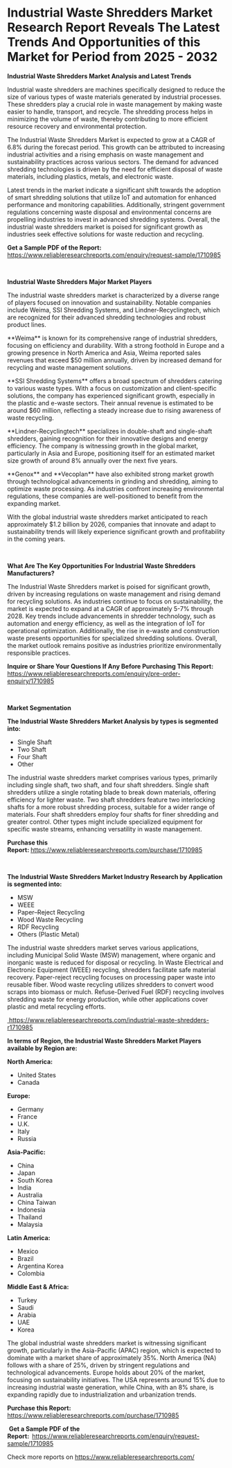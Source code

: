 <p><h1>Industrial Waste Shredders Market Research Report Reveals The Latest Trends And Opportunities of this Market for Period from 2025 - 2032</h1></p><p><strong>Industrial Waste Shredders Market Analysis and Latest Trends</strong></p>
<p><p>Industrial waste shredders are machines specifically designed to reduce the size of various types of waste materials generated by industrial processes. These shredders play a crucial role in waste management by making waste easier to handle, transport, and recycle. The shredding process helps in minimizing the volume of waste, thereby contributing to more efficient resource recovery and environmental protection.</p><p>The Industrial Waste Shredders Market is expected to grow at a CAGR of 6.8% during the forecast period. This growth can be attributed to increasing industrial activities and a rising emphasis on waste management and sustainability practices across various sectors. The demand for advanced shredding technologies is driven by the need for efficient disposal of waste materials, including plastics, metals, and electronic waste.</p><p>Latest trends in the market indicate a significant shift towards the adoption of smart shredding solutions that utilize IoT and automation for enhanced performance and monitoring capabilities. Additionally, stringent government regulations concerning waste disposal and environmental concerns are propelling industries to invest in advanced shredding systems. Overall, the industrial waste shredders market is poised for significant growth as industries seek effective solutions for waste reduction and recycling.</p></p>
<p><strong>Get a Sample PDF of the Report:&nbsp;</strong> <a href="https://www.reliableresearchreports.com/enquiry/request-sample/1710985?utm_campaign=2283&utm_medium=2&utm_source=Github&utm_content=ia&utm_term=08042025&utm_id=industrial-waste-shredders">https://www.reliableresearchreports.com/enquiry/request-sample/1710985</a></p>
<p>&nbsp;</p>
<p><strong>Industrial Waste Shredders Major Market Players</strong></p>
<p><p>The industrial waste shredders market is characterized by a diverse range of players focused on innovation and sustainability. Notable companies include Weima, SSI Shredding Systems, and Lindner-Recyclingtech, which are recognized for their advanced shredding technologies and robust product lines.</p><p>**Weima** is known for its comprehensive range of industrial shredders, focusing on efficiency and durability. With a strong foothold in Europe and a growing presence in North America and Asia, Weima reported sales revenues that exceed $50 million annually, driven by increased demand for recycling and waste management solutions.</p><p>**SSI Shredding Systems** offers a broad spectrum of shredders catering to various waste types. With a focus on customization and client-specific solutions, the company has experienced significant growth, especially in the plastic and e-waste sectors. Their annual revenue is estimated to be around $60 million, reflecting a steady increase due to rising awareness of waste recycling.</p><p>**Lindner-Recyclingtech** specializes in double-shaft and single-shaft shredders, gaining recognition for their innovative designs and energy efficiency. The company is witnessing growth in the global market, particularly in Asia and Europe, positioning itself for an estimated market size growth of around 8% annually over the next five years.</p><p>**Genox** and **Vecoplan** have also exhibited strong market growth through technological advancements in grinding and shredding, aiming to optimize waste processing. As industries confront increasing environmental regulations, these companies are well-positioned to benefit from the expanding market.</p><p>With the global industrial waste shredders market anticipated to reach approximately $1.2 billion by 2026, companies that innovate and adapt to sustainability trends will likely experience significant growth and profitability in the coming years.</p></p>
<p>&nbsp;</p>
<p><strong>What Are The Key Opportunities For Industrial Waste Shredders Manufacturers?</strong></p>
<p><p>The Industrial Waste Shredders market is poised for significant growth, driven by increasing regulations on waste management and rising demand for recycling solutions. As industries continue to focus on sustainability, the market is expected to expand at a CAGR of approximately 5-7% through 2028. Key trends include advancements in shredder technology, such as automation and energy efficiency, as well as the integration of IoT for operational optimization. Additionally, the rise in e-waste and construction waste presents opportunities for specialized shredding solutions. Overall, the market outlook remains positive as industries prioritize environmentally responsible practices.</p></p>
<p><strong>Inquire or Share Your Questions If Any Before Purchasing This Report:</strong> <a href="https://www.reliableresearchreports.com/enquiry/pre-order-enquiry/1710985?utm_campaign=2283&utm_medium=2&utm_source=Github&utm_content=ia&utm_term=08042025&utm_id=industrial-waste-shredders">https://www.reliableresearchreports.com/enquiry/pre-order-enquiry/1710985</a></p>
<p>&nbsp;</p>
<p><strong>Market Segmentation</strong></p>
<p><strong>The Industrial Waste Shredders Market Analysis by types is segmented into:</strong></p>
<p><ul><li>Single Shaft</li><li>Two Shaft</li><li>Four Shaft</li><li>Other</li></ul></p>
<p><p>The industrial waste shredders market comprises various types, primarily including single shaft, two shaft, and four shaft shredders. Single shaft shredders utilize a single rotating blade to break down materials, offering efficiency for lighter waste. Two shaft shredders feature two interlocking shafts for a more robust shredding process, suitable for a wider range of materials. Four shaft shredders employ four shafts for finer shredding and greater control. Other types might include specialized equipment for specific waste streams, enhancing versatility in waste management.</p></p>
<p><strong>Purchase this Report:&nbsp;</strong><a href="https://www.reliableresearchreports.com/purchase/1710985?utm_campaign=2283&utm_medium=2&utm_source=Github&utm_content=ia&utm_term=08042025&utm_id=industrial-waste-shredders">https://www.reliableresearchreports.com/purchase/1710985</a></p>
<p>&nbsp;</p>
<p><strong>The Industrial Waste Shredders Market Industry Research by Application is segmented into:</strong></p>
<p><ul><li>MSW</li><li>WEEE</li><li>Paper–Reject Recycling</li><li>Wood Waste Recycling</li><li>RDF Recycling</li><li>Others (Plastic Metal)</li></ul></p>
<p><p>The industrial waste shredders market serves various applications, including Municipal Solid Waste (MSW) management, where organic and inorganic waste is reduced for disposal or recycling. In Waste Electrical and Electronic Equipment (WEEE) recycling, shredders facilitate safe material recovery. Paper-reject recycling focuses on processing paper waste into reusable fiber. Wood waste recycling utilizes shredders to convert wood scraps into biomass or mulch. Refuse-Derived Fuel (RDF) recycling involves shredding waste for energy production, while other applications cover plastic and metal recycling efforts.</p></p>
<p><a href="https://www.reliableresearchreports.com/industrial-waste-shredders-r1710985?utm_campaign=2283&utm_medium=2&utm_source=Github&utm_content=ia&utm_term=08042025&utm_id=industrial-waste-shredders">&nbsp;https://www.reliableresearchreports.com/industrial-waste-shredders-r1710985</a></p>
<p><strong>In terms of Region, the Industrial Waste Shredders Market Players available by Region are:</strong></p>
<p>
    <p> <strong> North America: </strong>
        <ul>
            <li>United States</li>
            <li>Canada</li>
        </ul>
        </p> 
    <p> <strong> Europe: </strong>
        <ul>
            <li>Germany</li>
            <li>France</li>
            <li>U.K.</li>
            <li>Italy</li>
            <li>Russia</li>
        </ul>
        </p> 
    <p> <strong> Asia-Pacific: </strong>
        <ul>
            <li>China</li>
            <li>Japan</li>
            <li>South Korea</li>
            <li>India</li>
            <li>Australia</li>
            <li>China Taiwan</li>
            <li>Indonesia</li>
            <li>Thailand</li>
            <li>Malaysia</li>
        </ul>
        </p> 
    <p> <strong> Latin America: </strong>
        <ul>
            <li>Mexico</li>
            <li>Brazil</li>
            <li>Argentina Korea</li>
            <li>Colombia</li>
        </ul>
        </p> 
    <p> <strong> Middle East & Africa: </strong>
        <ul>
            <li>Turkey</li>
            <li>Saudi</li>
            <li>Arabia</li>
            <li>UAE</li>
            <li>Korea</li>
        </ul>
    </p>
    </p>
<p><p>The global industrial waste shredders market is witnessing significant growth, particularly in the Asia-Pacific (APAC) region, which is expected to dominate with a market share of approximately 35%. North America (NA) follows with a share of 25%, driven by stringent regulations and technological advancements. Europe holds about 20% of the market, focusing on sustainability initiatives. The USA represents around 15% due to increasing industrial waste generation, while China, with an 8% share, is expanding rapidly due to industrialization and urbanization trends.</p></p>
<p><strong>Purchase this Report: </strong><a href="https://www.reliableresearchreports.com/purchase/1710985?utm_campaign=2283&utm_medium=2&utm_source=Github&utm_content=ia&utm_term=08042025&utm_id=industrial-waste-shredders">https://www.reliableresearchreports.com/purchase/1710985</a></p>
<p>&nbsp;<strong>Get a Sample PDF of the Report:&nbsp;&nbsp;</strong><a href="https://www.reliableresearchreports.com/enquiry/request-sample/1710985?utm_campaign=2283&utm_medium=2&utm_source=Github&utm_content=ia&utm_term=08042025&utm_id=industrial-waste-shredders">https://www.reliableresearchreports.com/enquiry/request-sample/1710985</a></p>
<p><strong></strong></p>
<p>Check more reports on <a href="https://www.reliableresearchreports.com/?utm_campaign=2283&utm_medium=2&utm_source=Github&utm_content=ia&utm_term=08042025&utm_id=industrial-waste-shredders">https://www.reliableresearchreports.com/</a></p>